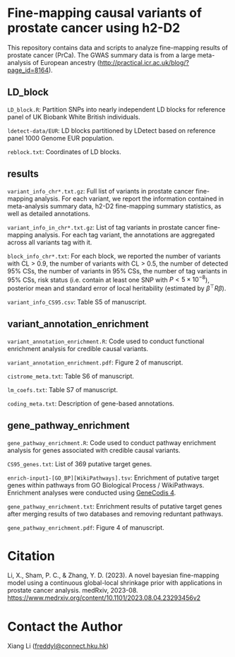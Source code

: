 # Fine-mapping causal variants of prostate cancer using h2-D2

This repository contains data and scripts to analyze fine-mapping results of prostate cancer (PrCa). The GWAS summary data is from a large meta-analysis of European ancestry (http://practical.icr.ac.uk/blog/?page_id=8164).

## LD_block

`LD_block.R`: Partition SNPs into nearly independent LD blocks for reference 
panel of UK Biobank White British individuals.

`ldetect-data/EUR`: LD blocks partitioned by LDetect based on reference panel 
1000 Genome EUR population.

`reblock.txt`: Coordinates of LD blocks.

## results

`variant_info_chr*.txt.gz`: Full list of variants in prostate cancer fine-mapping analysis. For each variant, we report the information contained in meta-analysis summary data, h2-D2 fine-mapping summary statistics, as well as detailed annotations.

`variant_info_in_chr*.txt.gz`: List of tag variants in prostate cancer fine-mapping analysis. For each tag variant, the annotations are aggregated 
across all variants tag with it.

`block_info_chr*.txt`: For each block, we reported the number of variants with
CL > 0.9, the number of variants with CL > 0.5, the number of detected 95% CSs,
the number of variants in 95% CSs, the number of tag variants in 95% CSs, risk
status (i.e. contain at least one SNP with $P < 5\times 10^{-8}$), posterior mean
and standard error of local heritability (estimated by $\beta^{\top} R \beta$).

`variant_info_CS95.csv`: Table S5 of manuscript.

## variant_annotation_enrichment

`variant_annotation_enrichment.R`: Code used to conduct functional enrichment analysis for credible causal variants.

`variant_annotation_enrichment.pdf`: Figure 2 of manuscript.

`cistrome_meta.txt`: Table S6 of manuscript.

`lm_coefs.txt`: Table S7 of manuscript.

`coding_meta.txt`: Description of gene-based annotations.

## gene_pathway_enrichment

`gene_pathway_enrichment.R`: Code used to conduct pathway enrichment analysis for genes associated with credible causal variants.

`CS95_genes.txt`: List of 369 putative target genes.

`enrich-input1-[GO_BP][WikiPathways].tsv`: Enrichment of putative target genes within pathways from GO Biological Process / WikiPathways. Enrichment analyses were conducted using [GeneCodis 4](https://genecodis.genyo.es/).

`gene_pathway_enrichment.txt`: Enrichment results of putative target genes after merging results of two databases and removing reduntant pathways.

`gene_pathway_enrichment.pdf`: Figure 4 of manuscript.

# Citation

Li, X., Sham, P. C., & Zhang, Y. D. (2023). A novel bayesian fine-mapping model using a continuous global-local shrinkage prior with applications in prostate cancer analysis. medRxiv, 2023-08. https://www.medrxiv.org/content/10.1101/2023.08.04.23293456v2

# Contact the Author

Xiang Li (freddyl@connect.hku.hk)
